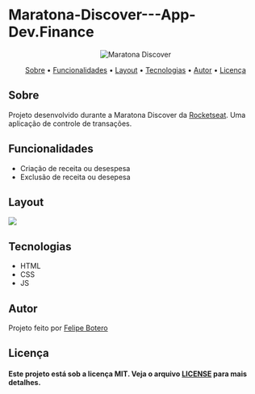 # Maratona-Discover---App-Dev.Finance

<p align="center">
  <img alt="Maratona Discover" src="https://github.com/ravnosbotero/Maratona-Discover---App-Dev.Finance/assets/logo.svg">
 </p>                
 
 <p align="center">
 <a href="#sobre">Sobre</a> •
 <a href="#funcoes">Funcionalidades</a> •
 <a href="#layout">Layout</a> • 
 <a href="#tecnologias">Tecnologias</a> • 
 <a href="#autor">Autor</a> • 
 <a href="#licenca">Licença</a>
</p>



<h2 id="sobre">Sobre</h2>


  <p>Projeto desenvolvido durante a Maratona Discover da <a href="https://rocketseat.com.br/">Rocketseat</a>. Uma aplicação de controle de transações.</p>


<h2 id="funcoes">Funcionalidades</h2>
<ul>
  <li>Criação de receita ou desespesa</li>  
  <li>Exclusão de receita ou desepesa</li>  
</ul>

<h2 id="layout">Layout</h2>
<img src="https://github.com/ravnosbotero/Maratona-Discover---App-Dev.Finance/assets/screenshot.png">


<h2 id="tecnologias">Tecnologias</h2>

<ul>
  <li>HTML</li>
  <li>CSS</li>
  <li>JS</li>
</ul>

<h2 id="autor">Autor</h2>

<p>
  Projeto feito por <a href="https://github.com/ravnosbotero/">Felipe Botero<a/></p>
  
  
<h2 id="licenca">Licença</h2>

<h4>Este projeto está sob a licença MIT. Veja o arquivo <a href="https://github.com/ravnosbotero/letmeask/blob/main/licen%C3%A7a.txt">LICENSE</a> para mais detalhes.</h4>
